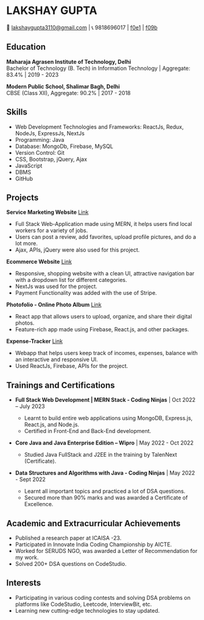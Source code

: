 # LAKSHAY GUPTA

📧 lakshaygupta3110@gmail.com | 📞 9818696017 | [f0e1](http://www.linkedin.com/in/lakshay-gupta-3284311b2) | [f09b](https://github.com/lakshay-9818)

## Education

**Maharaja Agrasen Institute of Technology, Delhi**  
Bachelor of Technology (B. Tech) in Information Technology | Aggregate: 83.4% | 2019 - 2023

**Modern Public School, Shalimar Bagh, Delhi**  
CBSE (Class XII), Aggregate: 90.2% | 2017 - 2018
					              		                  
## Skills

- Web Development Technologies and Frameworks: ReactJs, Redux, NodeJs, ExpressJs, NextJs
- Programming: Java
- Database: MongoDb, Firebase, MySQL
- Version Control: Git
- CSS, Bootstrap, jQuery, Ajax
- JavaScript
- DBMS
- GitHub

## Projects

**Service Marketing Website** [Link](http://13.50.240.179:6565/)										
- Full Stack Web-Application made using MERN, it helps users find local workers for a variety of jobs.
- Users can post a review, add favorites, upload profile pictures, and do a lot more.
- Ajax, APIs, jQuery were also used for this project.

**Ecommerce Website** [Link](https://ecommerce-jsm-git-main-lakshay-9818.vercel.app/)											
- Responsive, shopping website with a clean UI, attractive navigation bar with a dropdown list for different categories.
- NextJs was used for the project.
- Payment Functionality was added with the use of Stripe.

**Photofolio - Online Photo Album** [Link](https://my-photofolio-app.netlify.app/)
- React app that allows users to upload, organize, and share their digital photos.
- Feature-rich app made using Firebase, React.js, and other packages.

**Expense-Tracker** [Link](https://expense-tracker-cafdb.web.app/)
- Webapp that helps users keep track of incomes, expenses, balance with an interactive and responsive UI.
- Used ReactJs, Firebase, APIs for the project.

## Trainings and Certifications

- **Full Stack Web Development | MERN Stack - Coding Ninjas** | Oct 2022 – July 2023
  - Learnt to build entire web applications using MongoDB, Express.js, React.js, and Node.js.
  - Certified in Front-End and Back-End development.

- **Core Java and Java Enterprise Edition – Wipro** | May 2022 - Oct 2022
  - Studied Java FullStack and J2EE in the training by TalenNext (Certificate).

- **Data Structures and Algorithms with Java - Coding Ninjas** | May 2022 - Sept 2022
  - Learnt all important topics and practiced a lot of DSA questions.
  - Secured more than 90% marks and was awarded a Certificate of Excellence.

## Academic and Extracurricular Achievements

- Published a research paper at ICAISA -23.
- Participated in Innovate India Coding Championship by AICTE.
- Worked for SERUDS NGO, was awarded a Letter of Recommendation for my work.
- Solved 200+ DSA questions on CodeStudio.

## Interests

- Participating in various coding contests and solving DSA problems on platforms like CodeStudio, Leetcode, InterviewBit, etc.
- Learning new cutting-edge technologies to stay updated.
